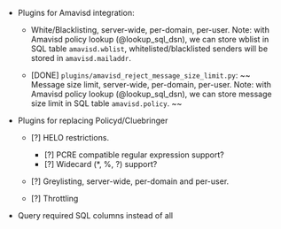 * Plugins for Amavisd integration:

    * White/Blacklisting, server-wide, per-domain, per-user.
      Note: with Amavisd policy lookup (@lookup_sql_dsn), we can store wblist
      in SQL table `amavisd.wblist`, whitelisted/blacklisted senders will be
      stored in `amavisd.mailaddr`.

    * [DONE] `plugins/amavisd_reject_message_size_limit.py`:
      ~~ Message size limit, server-wide, per-domain, per-user.
      Note: with Amavisd policy lookup (@lookup_sql_dsn), we can store message
      size limit in SQL table `amavisd.policy`. ~~

* Plugins for replacing Policyd/Cluebringer

    * [?] HELO restrictions.
        * [?] PCRE compatible regular expression support?
        * [?] Widecard (*, %, ?) support?

    * [?] Greylisting, server-wide, per-domain and per-user.
    * [?] Throttling

* Query required SQL columns instead of all
